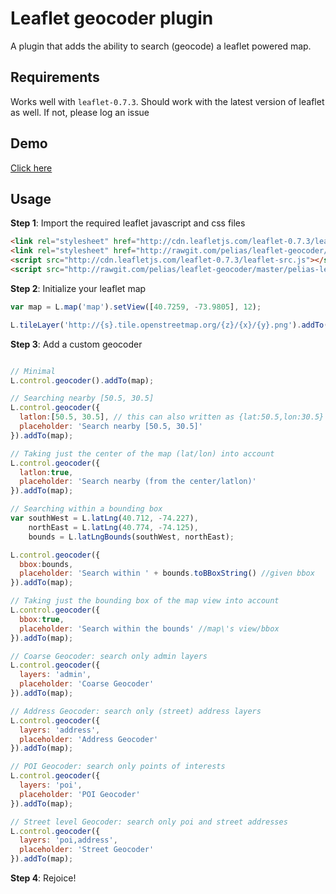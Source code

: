 # Leaflet geocoder plugin

A plugin that adds the ability to search (geocode) a leaflet powered map.

## Requirements

Works well with ```leaflet-0.7.3```. Should work with the latest version of leaflet as well. If not, please log an issue

## Demo

[Click here](http://pelias.github.io/leaflet-geocoder/)

## Usage

**Step 1**: Import the required leaflet javascript and css files

```html
<link rel="stylesheet" href="http://cdn.leafletjs.com/leaflet-0.7.3/leaflet.css" />
<link rel="stylesheet" href="http://rawgit.com/pelias/leaflet-geocoder/master/pelias-leaflet-geocoder.css" />
<script src="http://cdn.leafletjs.com/leaflet-0.7.3/leaflet-src.js"></script>
<script src="http://rawgit.com/pelias/leaflet-geocoder/master/pelias-leaflet-geocoder.js"></script>

```

**Step 2**: Initialize your leaflet map

```javascript
var map = L.map('map').setView([40.7259, -73.9805], 12);

L.tileLayer('http://{s}.tile.openstreetmap.org/{z}/{x}/{y}.png').addTo(map);

```

**Step 3**: Add a custom geocoder

```javascript

// Minimal
L.control.geocoder().addTo(map);

// Searching nearby [50.5, 30.5]
L.control.geocoder({
  latlon:[50.5, 30.5], // this can also written as {lat:50.5,lon:30.5} or L.latLng(50.5, 30.5)
  placeholder: 'Search nearby [50.5, 30.5]'
}).addTo(map);

// Taking just the center of the map (lat/lon) into account
L.control.geocoder({
  latlon:true, 
  placeholder: 'Search nearby (from the center/latlon)'
}).addTo(map);

// Searching within a bounding box
var southWest = L.latLng(40.712, -74.227),
    northEast = L.latLng(40.774, -74.125),
    bounds = L.latLngBounds(southWest, northEast);

L.control.geocoder({
  bbox:bounds, 
  placeholder: 'Search within ' + bounds.toBBoxString() //given bbox
}).addTo(map);

// Taking just the bounding box of the map view into account
L.control.geocoder({
  bbox:true, 
  placeholder: 'Search within the bounds' //map\'s view/bbox
}).addTo(map);

// Coarse Geocoder: search only admin layers
L.control.geocoder({
  layers: 'admin', 
  placeholder: 'Coarse Geocoder'
}).addTo(map);

// Address Geocoder: search only (street) address layers
L.control.geocoder({
  layers: 'address', 
  placeholder: 'Address Geocoder'
}).addTo(map);

// POI Geocoder: search only points of interests
L.control.geocoder({
  layers: 'poi', 
  placeholder: 'POI Geocoder'
}).addTo(map);

// Street level Geocoder: search only poi and street addresses
L.control.geocoder({
  layers: 'poi,address', 
  placeholder: 'Street Geocoder'
}).addTo(map);

```

**Step 4**: Rejoice! 

